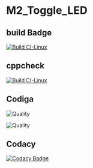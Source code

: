 # M2_Toggle_LED
## build Badge 
[![Build CI-Linux](https://github.com/Mshadab123/M2_Toggle_LED/actions/workflows/build.yml/badge.svg)](https://github.com/Mshadab123/M2_Toggle_LED/actions/workflows/build.yml)
## cppcheck
[![Build CI-Linux](https://github.com/Mshadab123/M2_Toggle_LED/actions/workflows/build.yml/badge.svg)](https://github.com/Mshadab123/M2_Toggle_LED/actions/workflows/build.yml)
## Codiga
![Quality](https://api.codiga.io/project/33009/score/svg)

![Quality](https://api.codiga.io/project/33009/status/svg)
## Codacy
[![Codacy Badge](https://app.codacy.com/project/badge/Grade/e6cbe806f71e4bec9bbad20f66965865)](https://www.codacy.com/gh/Mshadab123/M2_Toggle_LED/dashboard?utm_source=github.com&amp;utm_medium=referral&amp;utm_content=Mshadab123/M2_Toggle_LED&amp;utm_campaign=Badge_Grade)


